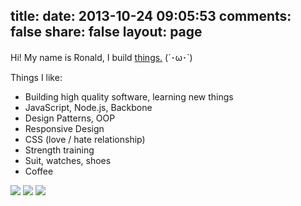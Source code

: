 title:
date: 2013-10-24 09:05:53
comments: false
share: false
layout: page
---
Hi! My name is Ronald, I build [things.](/works) (´･ω･`)

Things I like:

* Building high quality software, learning new things
* JavaScript, Node.js, Backbone
* Design Patterns, OOP
* Responsive Design
* CSS (love / hate relationship)
* Strength training
* Suit, watches, shoes
* Coffee

<div class="about-img-containe">
  <img class='about-img' src='/img/about/coffeefest.jpg'> <img class='about-img' src='/img/about/js.jpg'> <img class='about-img' src='/img/about/coffee.jpg'>
</div>


